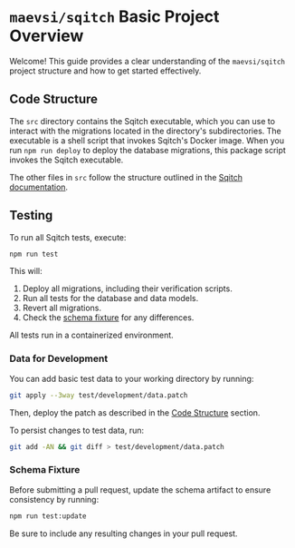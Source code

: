 # `maevsi/sqitch` Basic Project Overview

Welcome! This guide provides a clear understanding of the `maevsi/sqitch` project structure and how to get started effectively.

## Code Structure

The `src` directory contains the Sqitch executable, which you can use to interact with the migrations located in the directory's subdirectories.
The executable is a shell script that invokes Sqitch's Docker image.
When you run `npm run deploy` to deploy the database migrations, this package script invokes the Sqitch executable.

The other files in `src` follow the structure outlined in the [Sqitch documentation](https://sqitch.org/docs/).


## Testing

To run all Sqitch tests, execute:

```sh
npm run test
```

This will:

1. Deploy all migrations, including their verification scripts.
2. Run all tests for the database and data models.
3. Revert all migrations.
4. Check the [schema fixture](#schema-fixture) for any differences.

All tests run in a containerized environment.

<!-- TODO: explain test data directory -->
<!-- TODO: explain test/test.sh -->

### Data for Development

You can add basic test data to your working directory by running:

```sh
git apply --3way test/development/data.patch
```

Then, deploy the patch as described in the [Code Structure](#code-structure) section.

To persist changes to test data, run:

```sh
git add -AN && git diff > test/development/data.patch
```

### Schema Fixture

Before submitting a pull request, update the schema artifact to ensure consistency by running:

```sh
npm run test:update
```

Be sure to include any resulting changes in your pull request.

<!-- TODO: ## Developer Tooling, explain husky / why node is necessary -->
